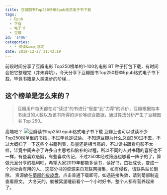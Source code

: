 ```yaml
---
title: 豆瓣图书Top250榜单Epub格式电子书下载
tags:
  - Epub
  - 下载
  - 电子书
  - 豆瓣
id: '1406'
categories:
  - - 阅读&amp;学习
date: 2018-12-27 11:43:19
---
```


前段时间分享了豆瓣电影 Top250榜单的1-100名电影 BT 种子打包下载，有时间会把它整理完（并未弃坑），今天分享下豆瓣图书Top250榜单Epub格式电子书下载，毕竟书籍是人类进步的阶梯...

## 这个榜单是怎么来的？

> 豆瓣用户每天都在对“读过”的书进行“很差”到“力荐”的评价，豆瓣根据每本书读过的人数以及该书所得的评价等综合数据，通过算法分析产生了豆瓣图书 Top 250。

高端吧？ ![豆瓣读书top250 epub格式电子书下载](https://i.loli.net/2018/12/27/5c2447b284bf1.png) 豆瓣上也可以试读不少 Top250榜单里的书籍，不过毕竟是试读。 不知道豆瓣为什么总跟250过不去，不过大概扫了一下这些个书籍列表，质量还是相当高的，不过读书跟看电影不太一样，毕竟中间夹杂了许多自主思考和脑补的过程，所以不同的人对书籍的喜好也不一样，有些喜欢悬疑，有些喜欢传记，不过250本经过筛选也够看一阵子的了，算做元旦分享的福利吧，希望大家2019年都能多读书，读好书，茁壮成长，变成一个对社会有用的人... 这部分书的资源来自互联网搜集，如有侵权，请联系站长删除。 资源放在[菊部的皮皮盘](https://jubuzz.pipipan.com/fs/18034009-327464724)，点击普通下载即可，如遇链接失效，请到菊部制造查看原文。 大冬天的，躺被窝里睡前看个一个小时好书，整个人都有营养起来了。